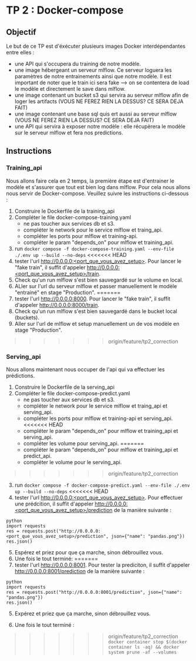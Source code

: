# TP 2 : Docker-compose 

## Objectif

Le but de ce TP est d'éxécuter plusieurs images Docker interdépendantes entre elles :
- une API qui s'occupera du training de notre modèle. 
- une image hébergeant un serveur mlflow. Ce serveur loguera les paramètres de notre entrainements ainsi que notre modèle. Il est important de noter que le train ici sera fake --> on se contentera de load le modèle et directement le save dans mlflow.
- une image contenant un bucket s3 qui servira au serveur mlflow afin de loger les artifacts (VOUS NE FEREZ RIEN LA DESSUS? CE SERA DEJA FAIT)
- une image contenant une base sql quis ert aussi au serveur mlflow (VOUS NE FEREZ RIEN LA DESSUS? CE SERA DEJA FAIT)
- une API qui servira à exposer notre modèle : elle récupèrera le modèle sur le serveur mlflow et fera nos predictions.


## Instructions

### Training_api

Nous allons faire cela en 2 temps, la première étape est d'entrainer le modèle et s'assurer que tout est bien log dans mlflow. Pour cela nous allons nous servir de Docker-compose. Veuillez suivre les instructions ci-dessous :

1. Construire le Dockerfile de la training_api
2. Compléter le file docker-compose-training.yaml
    - ne pas toucher aux services db et s3.
    - compléter le network pour le service mlflow et traing_api.
    - compléter les ports pour mlflow et training-api.
    - compléter le param "depends_on" pour mlflow et training_api.
3. run 
    `
    docker compose -f docker-compose-training.yaml --env-file ./.env up --build --no-deps
    `
<<<<<<< HEAD
4. tester l'url http://0.0.0.0:<port_que_vous_avez_setup>. Pour lancer le "fake train", il suffit d'appeler http://0.0.0.0:<port_que_vous_avez_setup>/train.
5. Check qu'un run mlflow s'est bien sauvegardé sur le volume en local.
6. ALler sur l'url du serveur mlflow et passer manuellement le modèle "entrainé" en stage "Production".
=======
4. tester l'url http://0.0.0.0:8000. Pour lancer le "fake train", il suffit d'appeler http://0.0.0.0:8000/train.
5. Check qu'un run mlflow s'est bien sauvegardé dans le bucket local (buckets).
6. Aller sur l'url de mlflow et setup manuellement un de vos modèle en stage "Production".
>>>>>>> origin/feature/tp2_correction


### Serving_api

Nous allons maintenant nous occuper de l'api qui va effectuer les prédictions.

1. Construire le Dockerfile de la serving_api
2. Compléter le file docker-compose-predict.yaml
    - ne pas toucher aux services db et s3.
    - compléter le network pour le service mlflow et traing_api et serving_api.
    - compléter les ports pour mlflow et training-api et serving_api.
<<<<<<< HEAD
    - compléter le param "depends_on" pour mlflow et training_api et serving_api.
    - compléter les volume pour serving_api.
=======
    - compléter le param "depends_on" pour mlflow et training_api et predict_api.
    - compléter le volume pour le serving_api.
>>>>>>> origin/feature/tp2_correction
3. run 
    `
    docker compose -f docker-compose-predict.yaml --env-file ./.env up --build --no-deps
    `
<<<<<<< HEAD
4. tester l'url http://0.0.0.0:<port_que_vous_avez_setup>. Pour effectuer une prédcition, il suffit d'appeler http://0.0.0.0:<port_que_vous_avez_setup>/prediction de la manière suivante :
```
python
import requests
res = requests.post("http://0.0.0.0:<port_que_vous_avez_setup>/prediction", json={"name": "pandas.png"})
res.json()
```
5. Espérez et priez pour que ça marche, sinon débrouillez vous.
6. Une fois le tout terminé:
=======
4. tester l'url http://0.0.0.0:8001. Pour tester la prediciton, il suffit d'appeler http://0.0.0.0:8001/prediction de la manière suivante :

```
python
import requests
res = requests.post("http://0.0.0.0:8001/prediction", json={"name": "pandas.png"})
res.json()
```
5. Expérez et priez que ça marche, sinon débrouillez vous.

6. Une fois le tout terminé : 

>>>>>>> origin/feature/tp2_correction
    `
    docker container stop $(docker container ls -aq) && docker system prune -af --volumes
    `

